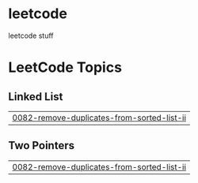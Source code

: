 # leetcode
leetcode stuff

<!---LeetCode Topics Start-->
# LeetCode Topics
## Linked List
|  |
| ------- |
| [0082-remove-duplicates-from-sorted-list-ii](https://github.com/PSxUchiha/leetcode/tree/master/0082-remove-duplicates-from-sorted-list-ii) |
## Two Pointers
|  |
| ------- |
| [0082-remove-duplicates-from-sorted-list-ii](https://github.com/PSxUchiha/leetcode/tree/master/0082-remove-duplicates-from-sorted-list-ii) |
<!---LeetCode Topics End-->